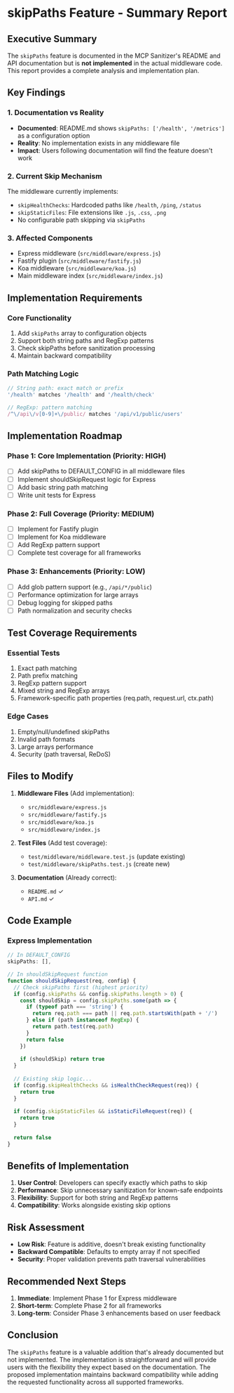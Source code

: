 # skipPaths Feature - Summary Report

## Executive Summary

The `skipPaths` feature is documented in the MCP Sanitizer's README and API documentation but is **not implemented** in the actual middleware code. This report provides a complete analysis and implementation plan.

## Key Findings

### 1. Documentation vs Reality
- **Documented**: README.md shows `skipPaths: ['/health', '/metrics']` as a configuration option
- **Reality**: No implementation exists in any middleware file
- **Impact**: Users following documentation will find the feature doesn't work

### 2. Current Skip Mechanism
The middleware currently implements:
- `skipHealthChecks`: Hardcoded paths like `/health`, `/ping`, `/status`
- `skipStaticFiles`: File extensions like `.js`, `.css`, `.png`
- No configurable path skipping via `skipPaths`

### 3. Affected Components
- Express middleware (`src/middleware/express.js`)
- Fastify plugin (`src/middleware/fastify.js`)
- Koa middleware (`src/middleware/koa.js`)
- Main middleware index (`src/middleware/index.js`)

## Implementation Requirements

### Core Functionality
1. Add `skipPaths` array to configuration objects
2. Support both string paths and RegExp patterns
3. Check skipPaths before sanitization processing
4. Maintain backward compatibility

### Path Matching Logic
```javascript
// String path: exact match or prefix
'/health' matches '/health' and '/health/check'

// RegExp: pattern matching
/^\/api\/v[0-9]+\/public/ matches '/api/v1/public/users'
```

## Implementation Roadmap

### Phase 1: Core Implementation (Priority: HIGH)
- [ ] Add skipPaths to DEFAULT_CONFIG in all middleware files
- [ ] Implement shouldSkipRequest logic for Express
- [ ] Add basic string path matching
- [ ] Write unit tests for Express

### Phase 2: Full Coverage (Priority: MEDIUM)
- [ ] Implement for Fastify plugin
- [ ] Implement for Koa middleware
- [ ] Add RegExp pattern support
- [ ] Complete test coverage for all frameworks

### Phase 3: Enhancements (Priority: LOW)
- [ ] Add glob pattern support (e.g., `/api/*/public`)
- [ ] Performance optimization for large arrays
- [ ] Debug logging for skipped paths
- [ ] Path normalization and security checks

## Test Coverage Requirements

### Essential Tests
1. Exact path matching
2. Path prefix matching
3. RegExp pattern support
4. Mixed string and RegExp arrays
5. Framework-specific path properties (req.path, request.url, ctx.path)

### Edge Cases
1. Empty/null/undefined skipPaths
2. Invalid path formats
3. Large arrays performance
4. Security (path traversal, ReDoS)

## Files to Modify

1. **Middleware Files** (Add implementation):
   - `src/middleware/express.js`
   - `src/middleware/fastify.js`
   - `src/middleware/koa.js`
   - `src/middleware/index.js`

2. **Test Files** (Add test coverage):
   - `test/middleware/middleware.test.js` (update existing)
   - `test/middleware/skipPaths.test.js` (create new)

3. **Documentation** (Already correct):
   - `README.md` ✓
   - `API.md` ✓

## Code Example

### Express Implementation
```javascript
// In DEFAULT_CONFIG
skipPaths: [],

// In shouldSkipRequest function
function shouldSkipRequest(req, config) {
  // Check skipPaths first (highest priority)
  if (config.skipPaths && config.skipPaths.length > 0) {
    const shouldSkip = config.skipPaths.some(path => {
      if (typeof path === 'string') {
        return req.path === path || req.path.startsWith(path + '/')
      } else if (path instanceof RegExp) {
        return path.test(req.path)
      }
      return false
    })
    
    if (shouldSkip) return true
  }
  
  // Existing skip logic...
  if (config.skipHealthChecks && isHealthCheckRequest(req)) {
    return true
  }
  
  if (config.skipStaticFiles && isStaticFileRequest(req)) {
    return true
  }
  
  return false
}
```

## Benefits of Implementation

1. **User Control**: Developers can specify exactly which paths to skip
2. **Performance**: Skip unnecessary sanitization for known-safe endpoints
3. **Flexibility**: Support for both string and RegExp patterns
4. **Compatibility**: Works alongside existing skip options

## Risk Assessment

- **Low Risk**: Feature is additive, doesn't break existing functionality
- **Backward Compatible**: Defaults to empty array if not specified
- **Security**: Proper validation prevents path traversal vulnerabilities

## Recommended Next Steps

1. **Immediate**: Implement Phase 1 for Express middleware
2. **Short-term**: Complete Phase 2 for all frameworks
3. **Long-term**: Consider Phase 3 enhancements based on user feedback

## Conclusion

The `skipPaths` feature is a valuable addition that's already documented but not implemented. The implementation is straightforward and will provide users with the flexibility they expect based on the documentation. The proposed implementation maintains backward compatibility while adding the requested functionality across all supported frameworks.